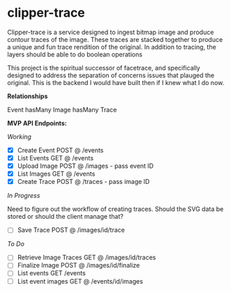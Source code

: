 # clipper-trace

Clipper-trace is a service designed to ingest bitmap image and produce contour traces of the image. These traces are stacked together to produce a unique and fun trace rendition of the original. In addition to tracing, the layers should be able to do boolean operations

This project is the spiritual successor of facetrace, and specifically designed to address the separation of concerns issues that plauged the original. This is the backend I would have built then if I knew what I do now.

**Relationships**

Event hasMany Image hasMany Trace

**MVP API Endpoints:**

*Working*

- [x] Create Event POST @ /events
- [x] List Events GET @ /events
- [x] Upload Image POST @ /images - pass event ID
- [x] List Images GET @ /events
- [x] Create Trace POST @ /traces - pass image ID

*In Progress*

Need to figure out the workflow of creating traces. Should the SVG data be stored or should the client manage that? 
- [ ] Save Trace POST @ /images/id/trace 

*To Do*

- [ ] Retrieve Image Traces GET @ /images/id/traces
- [ ] Finalize Image POST @ /images/id/finalize
- [ ] List events GET /events
- [ ] List event images GET @ /events/id/images
